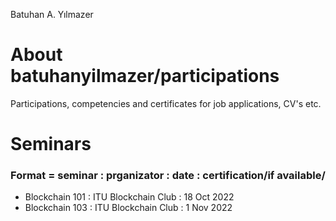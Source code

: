 Batuhan A. Yılmazer

# About batuhanyilmazer/participations
Participations, competencies and certificates for job applications, CV's etc.

# Seminars 
### Format = seminar : prganizator : date : certification/if available/ 
- Blockchain 101 : ITU Blockchain Club : 18 Oct 2022
- Blockchain 103 : ITU Blockchain Club : 1 Nov 2022
